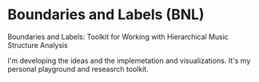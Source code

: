 # Boundaries and Labels (BNL)

Boundaries and Labels: Toolkit for Working with Hierarchical Music Structure Analysis

I'm developing the ideas and the implemetation and visualizations. It's my personal playground and reseasrch toolkit.
